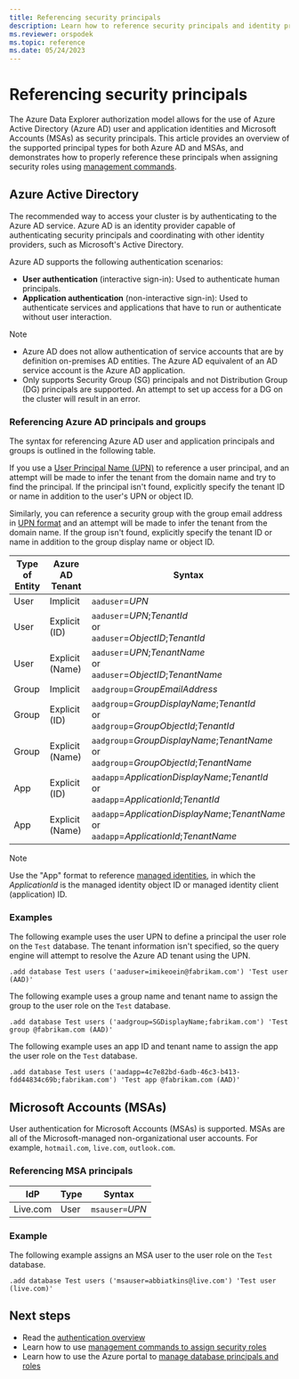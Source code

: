 ```yaml
---
title: Referencing security principals
description: Learn how to reference security principals and identity providers.
ms.reviewer: orspodek
ms.topic: reference
ms.date: 05/24/2023
---
```

# Referencing security principals

The Azure Data Explorer authorization model allows for the use of Azure Active Directory (Azure AD) user and application identities and Microsoft Accounts (MSAs) as security principals. This article provides an overview of the supported principal types for both Azure AD and MSAs, and demonstrates how to properly reference these principals when assigning security roles using [management commands](security-roles.md).

## Azure Active Directory

The recommended way to access your cluster is by authenticating to the Azure AD service. Azure AD is an identity provider capable of authenticating security principals and coordinating with other identity providers, such as Microsoft's Active Directory.

Azure AD supports the following authentication scenarios:

* **User authentication** (interactive sign-in): Used to authenticate human principals.
* **Application authentication** (non-interactive sign-in): Used to authenticate services and applications that have to run or authenticate without user interaction.

> [!NOTE]
>
> * Azure AD does not allow authentication of service accounts that are by definition on-premises AD entities. The Azure AD equivalent of an AD service account is the Azure AD application.
> * Only supports Security Group (SG) principals and not Distribution Group (DG) principals are supported. An attempt to set up access for a DG on the cluster will result in an error.

### Referencing Azure AD principals and groups

The syntax for referencing Azure AD user and application principals and groups is outlined in the following table.

If you use a [User Principal Name (UPN)](/azure/active-directory/hybrid/plan-connect-userprincipalname#what-is-userprincipalname) to reference a user principal, and an attempt will be made to infer the tenant from the domain name and try to find the principal. If the principal isn't found, explicitly specify the tenant ID or name in addition to the user's UPN or object ID.

Similarly, you can reference a security group with the group email address in [UPN format](/azure/active-directory/hybrid/plan-connect-userprincipalname#upn-format) and an attempt will be made to infer the tenant from the domain name. If the group isn't found, explicitly specify the tenant ID or name in addition to the group display name or object ID.

| Type of Entity | Azure AD Tenant | Syntax |
|--|--|--|
| User | Implicit | `aaduser`=*UPN* |
| User | Explicit (ID) | `aaduser`=*UPN*;*TenantId*<br />or<br />`aaduser`=*ObjectID*;*TenantId* |
| User | Explicit (Name) |`aaduser`=*UPN*;*TenantName*<br />or<br />`aaduser`=*ObjectID*;*TenantName* |
| Group | Implicit | `aadgroup`=*GroupEmailAddress* |
| Group | Explicit (ID) | `aadgroup`=*GroupDisplayName*;*TenantId*<br />or<br />`aadgroup`=*GroupObjectId*;*TenantId* |
| Group | Explicit (Name) |`aadgroup`=*GroupDisplayName*;*TenantName*<br />or<br />`aadgroup`=*GroupObjectId*;*TenantName* |
| App | Explicit (ID) | `aadapp`=*ApplicationDisplayName*;*TenantId*<br />or<br />`aadapp`=*ApplicationId*;*TenantId*|
| App | Explicit (Name) | `aadapp`=*ApplicationDisplayName*;*TenantName*<br />or<br />`aadapp`=*ApplicationId*;*TenantName*|

> [!NOTE]
> Use the "App" format to reference [managed identities](../../managed-identities-overview.md), in which the *ApplicationId* is the managed identity object ID or managed identity client (application) ID.

### Examples

The following example uses the user UPN to define a principal the user role on the `Test` database. The tenant information isn't specified, so the query engine will attempt to resolve the Azure AD tenant using the UPN.

```kusto
.add database Test users ('aaduser=imikeoein@fabrikam.com') 'Test user (AAD)'
```

The following example uses a group name and tenant name to assign the group to the user role on the `Test` database.

```kusto
.add database Test users ('aadgroup=SGDisplayName;fabrikam.com') 'Test group @fabrikam.com (AAD)'
```

The following example uses an app ID and tenant name to assign the app the user role on the `Test` database.

```kusto
.add database Test users ('aadapp=4c7e82bd-6adb-46c3-b413-fdd44834c69b;fabrikam.com') 'Test app @fabrikam.com (AAD)'
```

## Microsoft Accounts (MSAs)

User authentication for Microsoft Accounts (MSAs) is supported. MSAs are all of the Microsoft-managed non-organizational user accounts. For example, `hotmail.com`, `live.com`, `outlook.com`.

### Referencing MSA principals

| IdP | Type | Syntax |
|--|--|--|
| Live.com | User | `msauser=`*UPN* |

### Example

The following example assigns an MSA user to the user role on the `Test` database.

```kusto
.add database Test users ('msauser=abbiatkins@live.com') 'Test user (live.com)'
```

## Next steps

* Read the [authentication overview](../access-control/index.md)
* Learn how to use [management commands to assign security roles](security-roles.md)
* Learn how to use the Azure portal to [manage database principals and roles](../../manage-database-permissions.md)
